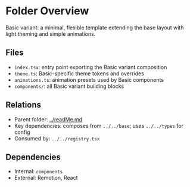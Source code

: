 # Folder Overview

Basic variant: a minimal, flexible template extending the base layout with light theming and simple animations.

## Files

- `index.tsx`: entry point exporting the Basic variant composition
- `theme.ts`: Basic-specific theme tokens and overrides
- `animations.ts`: animation presets used by Basic components
- `components/`: all Basic variant building blocks

## Relations

- Parent folder: [../readMe.md](../readMe.md)
- Key dependencies: composes from `../../base`; uses `../../types` for config
- Consumed by: `../../registry.tsx`

## Dependencies

- Internal: `components`
- External: Remotion, React
